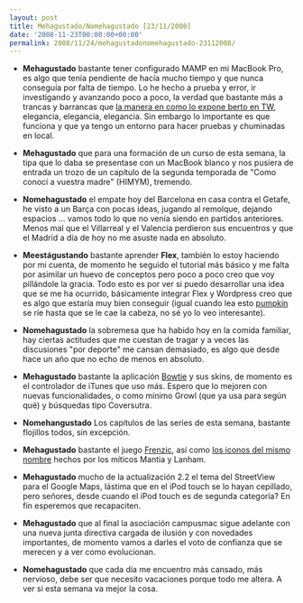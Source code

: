 ```yaml
---
layout: post
title: Mehagustado/Nomehagustado [23/11/2008]
date: '2008-11-23T00:00:00+00:00'
permalink: 2008/11/24/mehagustadonomehagustado-23112008/
---
```

- <strong>Mehagustado</strong> bastante tener configurado MAMP en mi MacBook Pro, es algo que tenía pendiente de hacía mucho tiempo y que nunca conseguía por falta de tiempo. Lo he hecho a prueba y error, ir investigando y avanzando poco a poco, la verdad que bastante más a trancas y barrancas que <a href="http://www.thinkwasabi.com/2008/11/23/instala-wordpress-en-local-con-mamp/">la manera en como lo expone berto en TW</a>, elegancia, elegancia, elegancia. Sin embargo lo importante es que funciona y que ya tengo un entorno para hacer pruebas y chuminadas en local.

- <strong>Mehagustado</strong> que para una formación de un curso de esta semana, la tipa que lo daba se presentase con un MacBook blanco y nos pusiera de entrada un trozo de un capítulo de la segunda temporada de "Como conocí a vuestra madre" (HIMYM), tremendo.

- <strong>Nomehagustado</strong> el empate hoy del Barcelona en casa contra el Getafe, he visto a un Barça con pocas ideas, jugando al remolque, dejando espacios ... vamos todo lo que no venía siendo en partidos anteriores. Menos mal que el Villarreal y el Valencia perdieron sus encuentros y que el Madrid a día de hoy no me asuste nada en absoluto.

- <strong>Meestágustando</strong> bastante aprender <strong>Flex</strong>, también lo estoy haciendo por mi cuenta, de momento he seguido el tutorial más básico y me falta por asimilar un huevo de conceptos pero poco a poco creo que voy pillándole la gracia. Todo esto es por ver si puedo desarrollar una idea que se me ha ocurrido, básicamente integrar Flex y Wordpress creo que es algo que estaría muy bien conseguir (igual cuando lea esto <a href="http://intemperie79.wordpress.com">pumpkin</a> se ríe hasta que se le cae la cabeza, no sé yo lo veo interesante).

- <strong>Nomehagustado</strong> la sobremesa que ha habido hoy en la comida familiar, hay ciertas actitudes que me cuestan de tragar y a veces las discusiones "por deporte" me cansan demasiado, es algo que desde hace un año que no echo de menos en absoluto.

- <strong>Mehagustado</strong> bastante la aplicación <a href="http://www.applesfera.com/2008/11/18-bowtie-app-primera-beta-publica-disponible">Bowtie</a> y sus skins, de momento es el controlador de iTunes que uso más. Espero que lo mejoren con nuevas funcionalidades, o como mínimo Growl (que ya usa para según qué) y búsquedas tipo Coversutra.

- <strong>Nomehangustado</strong> Los capítulos de las series de esta semana, bastante flojillos todos, sin excepción.

-  <strong>Mehagustado</strong> bastante el juego <a href="http://frenzic.com/">Frenzic</a>, así como <a href="http://iconfactory.com/freeware/preview/fren">los iconos del mismo nombre</a> hechos por los míticos Mantia y Lanham.

- <strong>Mehagustado</strong> mucho de la actualización 2.2 el tema del StreetView para el Google Maps, lástima que en el iPod touch se lo hayan cepillado, pero señores, desde cuando el iPod touch es de segunda categoría? En fin esperemos que recapaciten.

- <strong>Mehagustado</strong> que al final la asociación campusmac sigue adelante con una nueva junta directiva cargada de ilusión y con novedades importantes, de momento vamos a darles el voto de confianza que se merecen y a ver como evolucionan.

- <strong>Nomehagustado</strong> que cada día me encuentro más cansado, más nervioso, debe ser que necesito vacaciones porque todo me altera. A ver si esta semana va mejor la cosa.

